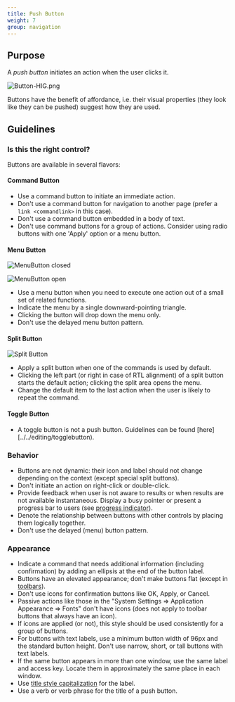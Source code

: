 ```yaml
---
title: Push Button
weight: 7
group: navigation
---
```


Purpose
-------

A *push button* initiates an action when the user clicks it.

![Button-HIG.png](/hig/Button-HIG.png)

Buttons have the benefit of affordance, i.e. their visual properties
(they look like they can be pushed) suggest how they are used.

Guidelines
----------

### Is this the right control?

Buttons are available in several flavors:

#### Command Button

-   Use a command button to initiate an immediate action.
-   Don't use a command button for navigation to another page (prefer a
    `link <commandlink>` in this case).
-   Don't use a command button embedded in a body of text.
-   Don't use command buttons for a group of actions. Consider using
    radio buttons with one 'Apply' option or a menu button.

#### Menu Button

![MenuButton closed](/hig/MenuButton-closed.png)

![MenuButton open](/hig/MenuButton-open.png)

-   Use a menu button when you need to execute one action out of a small
    set of related functions.
-   Indicate the menu by a single downward-pointing triangle.
-   Clicking the button will drop down the menu only.
-   Don't use the delayed menu button pattern.

#### Split Button

![Split Button](/hig/Button_SplitButton.png)

-   Apply a split button when one of the commands is used by default.
-   Clicking the left part (or right in case of RTL alignment) of a
    split button starts the default action; clicking the split area
    opens the menu.
-   Change the default item to the last action when the user is likely
    to repeat the command.

#### Toggle Button

-   A toggle button is not a push button. Guidelines can be found
    [here][../../editing/togglebutton).

### Behavior

-   Buttons are not dynamic: their icon and label should not change
    depending on the context (except special split buttons).
-   Don't initiate an action on right-click or double-click.
-   Provide feedback when user is not aware to results or when results
    are not available instantaneous. Display a busy pointer or present a
    progress bar to users (see
    [progress indicator](../../assistance/progress)).
-   Denote the relationship between buttons with other controls by
    placing them logically together.
-   Don't use the delayed (menu) button pattern.

### Appearance

-   Indicate a command that needs additional information (including
    confirmation) by adding an ellipsis at the end of the button label.
-   Buttons have an elevated appearance; don't make buttons flat
    (except in [toolbars](../toolbar)).
-   Don't use icons for confirmation buttons like OK, Apply, or Cancel.
-   Passive actions like those in the "System Settings => Application
    Appearance => Fonts" don't have icons (does not apply to toolbar
    buttons that always have an icon).
-   If icons are applied (or not), this style should be used
    consistently for a group of buttons.
-   For buttons with text labels, use a minimum button width of 96px and
    the standard button height. Don't use narrow, short, or tall
    buttons with text labels.
-   If the same button appears in more than one window, use the same
    label and access key. Locate them in approximately the same place in
    each window.
-   Use [title style capitalization](/hig/style/writing/capitalization)
    for the label.
-   Use a verb or verb phrase for the title of a push button.
